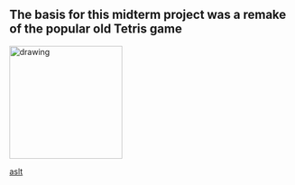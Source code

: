 ## The basis for this midterm project was a remake of the popular old Tetris game
<img src="https://play-lh.googleusercontent.com/seTihW5fk15UQkhwqls5WUL1EVdW8Ji1ovcyxwzMIu5bet2EzCP7-EIJJzlpv-BdMVM" alt="drawing" width="200"/>

[aslt](https://play-lh.googleusercontent.com/seTihW5fk15UQkhwqls5WUL1EVdW8Ji1ovcyxwzMIu5bet2EzCP7-EIJJzlpv-BdMVM)
